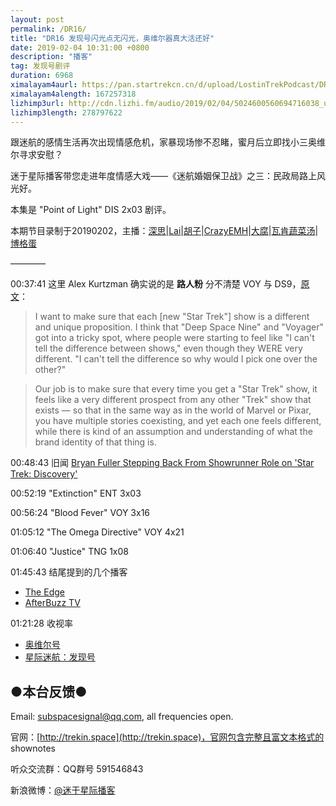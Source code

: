 ```yaml
---
layout: post
permalink: /DR16/
title: "DR16 发现号闪光点无闪光，奥维尔器真大活还好"
date: 2019-02-04 10:31:00 +0800
description: "播客"
tag: 发现号剧评
duration: 6968
ximalayam4aurl: https://pan.startrekcn.cn/d/upload/LostinTrekPodcast/DR16.mp3
ximalayam4alength: 167257318
lizhimp3url: http://cdn.lizhi.fm/audio/2019/02/04/5024600560694716038_ud.mp3
lizhimp3length: 278797622
---   
```


跟迷航的感情生活再次出现情感危机，家暴现场惨不忍睹，蜜月后立即找小三奥维尔寻求安慰？

迷于星际播客带您走进年度情感大戏——《迷航婚姻保卫战》之三：民政局路上风光好。

本集是 &quot;Point of Light&quot; DIS 2x03 剧评。

本期节目录制于20190202，主播：[深思](mailto:deepthought@trekin.space)\|[Lai](http://weibo.com/daishengniao)\|[胡子](https://weibo.com/p/1005051764117203)\|[CrazyEMH](mailto:emh@trekin.space)\|[大腐](https://weibo.com/u/5113590549)\|[瓦肯蔬菜汤](http://weibo.com/u/5013547255)\|[博格蛋](https://weibo.com/u/1883155943)

————

00:37:41 这里 Alex Kurtzman 确实说的是 **路人粉** 分不清楚 VOY 与 DS9，[原文](http://trekcore.com/blog/2019/01/alex-kurtzman-can-call-himself-a-trekkie/)：

> I want to make sure that each [new &quot;Star Trek&quot;] show is a different and unique proposition. I think that &quot;Deep Space Nine&quot; and &quot;Voyager&quot; got into a tricky spot, where people were starting to feel like &quot;I can&#39;t tell the difference between shows,&quot; even though they WERE very different. &quot;I can&#39;t tell the difference so why would I pick one over the other?&quot;

> Our job is to make sure that every time you get a &quot;Star Trek&quot; show, it feels like a very different prospect from any other &quot;Trek&quot; show that exists — so that in the same way as in the world of Marvel or Pixar, you have multiple stories coexisting, and yet each one feels different, while there is kind of an assumption and understanding of what the brand identity of that thing is.

00:48:43 旧闻 [Bryan Fuller Stepping Back From Showrunner Role on &#39;Star Trek: Discovery&#39;](https://variety.com/2016/tv/news/bryan-fuller-showrunner-star-trek-discovery-cbs-1201901398/)

00:52:19 &quot;Extinction&quot; ENT 3x03

00:56:24 &quot;Blood Fever&quot; VOY 3x16

01:05:12 &quot;The Omega Directive&quot; VOY 4x21

01:06:40 &quot;Justice&quot; TNG 1x08

01:45:43 结尾提到的几个播客

- [The Edge](http://www.trek.fm/the-edge/)
- [AfterBuzz TV](http://www.afterbuzztv.com/star-trek-weekly/)

01:21:28 收视率

- [奥维尔号](http://www.huo360.com/db/328487/rating)
- [星际迷航：发现号](http://www.huo360.com/db/328711/rating)

## ●本台反馈●

Email: [subspacesignal@qq.com](mailto:subspacesignal@qq.com), all frequencies open.

官网：[http://trekin.space](http://trekin.space)，官网包含完整且富文本格式的 shownotes

听众交流群：QQ群号 591546843

新浪微博：[@迷于星际播客](http://weibo.com/lostinst)
